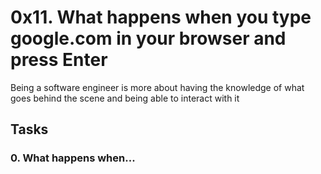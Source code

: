 # 0x11. What happens when you type google.com in your browser and press Enter

Being a software engineer is more about having the knowledge of what goes behind the scene and being able to interact with it
## Tasks
### 0. What happens when...
